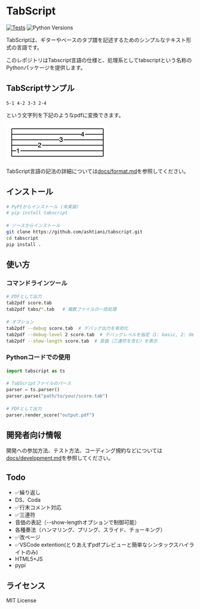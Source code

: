 # TabScript

[![Tests](https://github.com/ashitani/tabscript/actions/workflows/tests.yml/badge.svg)](https://github.com/ashitani/tabscript/actions/workflows/tests.yml)
![Python Versions](https://img.shields.io/badge/python-3.8%20%7C%203.9%20%7C%203.10%20%7C%203.11%20%7C%203.12-blue)

TabScriptは、ギターやベースのタブ譜を記述するためのシンプルなテキスト形式の言語です。

このレポジトリはTabscript言語の仕様と、処理系としてtabscriptという名称のPythonパッケージを提供します。

## TabScriptサンプル

```
5-1 4-2 3-3 2-4
```
という文字列を下記のようなpdfに変換できます。

![images/hello_world.png](images/hello_world.png)

TabScript言語の記法の詳細については[docs/format.md](docs/format.md)を参照してください。

## インストール

```bash
# PyPIからインストール (未実装)
# pip install tabscript

# ソースからインストール
git clone https://github.com/ashtiani/tabscript.git
cd tabscript
pip install .
```

## 使い方

### コマンドラインツール

```bash
# PDFとして出力
tab2pdf score.tab
tab2pdf tabs/*.tab   # 複数ファイルの一括処理

# オプション
tab2pdf --debug score.tab  # デバッグ出力を有効化
tab2pdf --debug-level 2 score.tab  # デバッグレベルを指定（1: basic, 2: detailed, 3: verbose）
tab2pdf --show-length score.tab  # 音価（三連符を含む）を表示
```

### Pythonコードでの使用

```python
import tabscript as ts

# TabScriptファイルのパース
parser = ts.parser()
parser.parse("path/to/your/score.tab")

# PDFとして出力
parser.render_score("output.pdf")
```


## 開発者向け情報

開発への参加方法、テスト方法、コーディング規約などについては[docs/development.md](docs/development.md)を参照してください。

## Todo
- ✅繰り返し
- DS、Coda
- ✅行末コメント対応
- ✅三連符
- 音価の表記（--show-lengthオプションで制御可能）
- 各種奏法（ハンマリング、プリング、スライド、チョーキング）
- ✅改ページ
- ✅VSCode extention(とりあえずpdfプレビューと簡単なシンタックスハイライトのみ)
- HTML5+JS
- pypi

## ライセンス

MIT License
